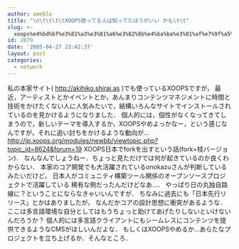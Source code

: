 ```yaml
---
author: ameblo
title: "\n\t\t\t\tXOOPS使ってる人は知ってたほうがいい かも\t\t"
slug: >-
  xoops%e4%bd%bf%e3%81%a3%e3%81%a6%e3%82%8b%e4%ba%ba%e3%81%af%e7%9f%a5%e3%81%a3%e3%81%a6%e3%81%9f%e3%81%bb%e3%81%86%e3%81%8c%e3%81%84%e3%81%84-%e3%81%8b%e3%82%82
id: 2079
date: '2005-04-27 23:42:37'
layout: post
categories:
  - network
---
```


私の本家サイト( http://akihiko.shirai.as )でも使っているXOOPSですが， 最近，アーティストとかイベントとか，あんまりコンテンツマネジメントに時間と技術をかけたくない人に人気みたいで，結構いろんなサイトでインストールされているのを見かけるようになりました． 個人的には，個性がなくなってきてしまうので，新しいテーマを導入するか，XOOPSやめよっかなー，という感じなんですが，それに追い討ちをかけるような動向が… http://jp.xoops.org/modules/newbb/viewtopic.php?topic_id=8624&forum=19 XOOPS日本でforkを出すという話(fork=枝バージョン)． なんなんでしょうねー．ちょっと見ただけでは何が起きているのか良くわからない． 本家のコア開発でも大活躍されているonokazuさんが判断しているみたいだけど， 日本人がコミュニティ構築ツール関係のオープンソースプロジェクトで活躍している 稀有な例だったんだけどなあ…． やっぱり日の丸独自路線に？ということにならなきゃいいんですが． ちなみに過去にも「日本先行リリース」とかはありましたが， なんだかコアの設計思想に衝突があるような． ここは多言語環境な自分としてはもうちょっと助けてあげたりしないといけないんだろうか？ 個人的には多言語クライアントにもシームレスにコンテンツを提供できるようなCMSがほしいんだよな． もしくはXOOPSやめるか…あらたなプロジェクトを立ち上げるか．そんなところ．